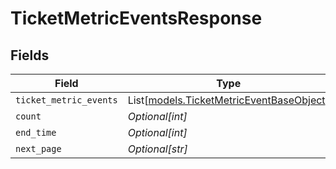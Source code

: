 # TicketMetricEventsResponse


## Fields

| Field                                                                                | Type                                                                                 | Required                                                                             | Description                                                                          |
| ------------------------------------------------------------------------------------ | ------------------------------------------------------------------------------------ | ------------------------------------------------------------------------------------ | ------------------------------------------------------------------------------------ |
| `ticket_metric_events`                                                               | List[[models.TicketMetricEventBaseObject](../models/ticketmetriceventbaseobject.md)] | :heavy_minus_sign:                                                                   | N/A                                                                                  |
| `count`                                                                              | *Optional[int]*                                                                      | :heavy_minus_sign:                                                                   | N/A                                                                                  |
| `end_time`                                                                           | *Optional[int]*                                                                      | :heavy_minus_sign:                                                                   | N/A                                                                                  |
| `next_page`                                                                          | *Optional[str]*                                                                      | :heavy_minus_sign:                                                                   | N/A                                                                                  |